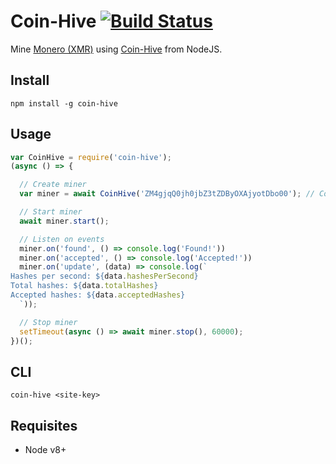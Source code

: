 # Coin-Hive [![Build Status](https://travis-ci.org/cazala/coin-hive.svg?branch=master)](https://travis-ci.org/cazala/coin-hive)

Mine [Monero (XMR)](https://getmonero.org/) using [Coin-Hive](https://coin-hive.com/) from NodeJS.

## Install

```
npm install -g coin-hive
```

## Usage

```js
var CoinHive = require('coin-hive');
(async () => {

  // Create miner
  var miner = await CoinHive('ZM4gjqQ0jh0jbZ3tZDByOXAjyotDbo00'); // Coin-Hive's Site Key

  // Start miner
  await miner.start();

  // Listen on events
  miner.on('found', () => console.log('Found!'))
  miner.on('accepted', () => console.log('Accepted!'))
  miner.on('update', (data) => console.log(`
Hashes per second: ${data.hashesPerSecond}
Total hashes: ${data.totalHashes}
Accepted hashes: ${data.acceptedHashes}
  `));

  // Stop miner
  setTimeout(async () => await miner.stop(), 60000);
})();
```

## CLI

```
coin-hive <site-key>
```

## Requisites

+ Node v8+

